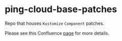 # ping-cloud-base-patches

Repo that houses `Kustomize` `Component` patches.

Please see this Confluence [page](https://pingidentity.atlassian.net/wiki/spaces/PDA/pages/1123516717/Component+Patch+Homepage) for more details.